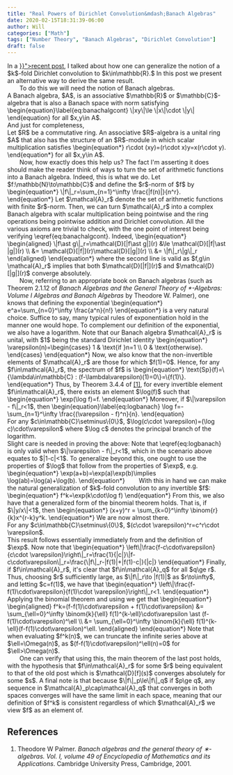 ```yaml
---
title: "Real Powers of Dirichlet Convolution&mdash;Banach Algebras"
date: 2020-02-15T18:31:39-06:00
author: Will
categories: ["Math"]
tags: ["Number Theory", "Banach Algebras", "Dirichlet Convolution"]
draft: false
---
```


<div class="latex-post">
In a <a href="{{< ref "generalizeddirichletconvolution.md" >}}">recent post</a>, I talked about how one can generalize the notion of a $k$-fold Dirichlet convolution to $k\in\mathbb{R}.$ In this post we present an alternative way to derive the same result.
</div>

<!--more-->

<div class="latex-post">
&emsp;&emsp;To do this we will need the notion of Banach algebras.

<div class="definition" name="Banach algebra">
A Banach algebra, $A$, is an associative $\mathbb{R}$ or $\mathbb{C}$-algebra that is also a Banach space with norm satisfying
	\begin{equation}\label{eq:banachalgcont}
		\|xy\|\le \|x\|\cdot \|y\|
	\end{equation}
	for all $x,y\in A$.
</div>
And just for completeness,
<div class="definition" name="Associative algebra">
	Let $R$ be a commutative ring. An associative $R$-algebra is a unital ring $A$ that also has the structure of an $R$-module in which scalar multiplication satisfies
	\begin{equation*}
		r\cdot (xy)=(r\cdot x)y=x(r\cdot y).
	\end{equation*}
	for all $x,y\in A$.
</div>
&emsp;&emsp;Now, how exactly does this help us? The fact I'm asserting it does should make the reader think of ways to turn the set of arithmetic functions into a Banach algebra. Indeed, this is what we do. Let $f:\mathbb{N}\to\mathbb{C}$ and define the $r$-norm of $f$ by
\begin{equation*}
	\|f\|_r=\sum_{n=1}^\infty \frac{|f(n)|}{n^r}.
\end{equation*}
Let $\mathcal{A}_r$ denote the set of arithmetic functions with finite $r$-norm. Then, we can turn $\mathcal{A}_r$ into a complex Banach algebra with scalar multiplication being pointwise and the ring operations being pointwise addition and Dirichlet convolution. All the various axioms are trivial to check, with the one point of interest being verifying \eqref{eq:banachalgcont}. Indeed,
\begin{equation*}
	\begin{aligned}
		\|f\ast g\|_r=\mathcal{D}[|f\ast g|](r) &\le \mathcal{D}[|f|\ast |g|](r) \\
		&= \mathcal{D}[|f|](r)\mathcal{D}[|g|](r) \\  
  		&= \|f\|_r\|g\|_r  
	\end{aligned}
\end{equation*}
where the second line is valid as $f,g\in \mathcal{A}_r$ implies that both $\mathcal{D}[|f|](r)$ and $\mathcal{D}[|g|](r)$ converge absolutely.<br>
&emsp;&emsp;Now, referring to an appropriate book on Banach algebras (such as Theorem 2.1.12 of <i>Banach Algebras and the General Theory of *-Algebras: Volume I Algebras and Banach Algebras</i> by Theodore W. Palmer), one knows that defining the exponential
\begin{equation*}
	e^a=\sum_{n=0}^\infty \frac{a^n}{n!}
\end{equation*}
is a very natural choice. Suffice to say, many typical rules of exponentiation hold in the manner one would hope. To complement our definition of the exponential, we also have a logarithm. Note that our Banach algebra $\mathcal{A}_r$ is unital, with $1$ being the standard Dirichlet identity
\begin{equation*}
	\varepsilon(n)=\begin{cases}
		1 & \text{if }n=1 \\
		0 & \text{otherwise}.
	\end{cases}
\end{equation*}
Now, we also know that the non-invertible elements of $\mathcal{A}_r$ are those for which $f(1)=0$. Hence, for any $f\in\mathcal{A}_r$, the spectrum of $f$ is
\begin{equation*}
	\text{Sp}(f)=\{\lambda\in\mathbb{C} : (f-\lambda\varepsilon)(1)=0\}=\{f(1)\}.
\end{equation*}
Thus, by Theorem 3.4.4 of <a href="#palmer">[1]</a>, for every invertible element $f\in\mathcal{A}_r$, there exists an element $\log(f)$ such that
\begin{equation*}
	\exp(\log f)=f.
\end{equation*}
Moreover, if $\|\varepsilon - f\|_r<1$, then
\begin{equation}\label{eq:logbanach}
	\log f=-\sum_{n=1}^\infty \frac{(\varepsilon - f)^n}{n}.
\end{equation}

<div class="exercise" id="logexercise">
	For any $c\in\mathbb{C}\setminus\{0\}$, $\log(c\cdot \varepsilon)=(\log c)\cdot\varepsilon$ where $\log c$ denotes the principal branch of the logarithm.
</div>
Slight care is needed in proving the above: Note that \eqref{eq:logbanach} is only valid when $\|\varepsilon - f\|_r<1$, which in the scenario above equates to $|1-c|<1$. To generalize beyond this, one ought to use the properties of $\log$ that follow from the properties of $\exp$, e.g.
\begin{equation*}
	\exp(a+b)=\exp(a)\exp(b)\implies \log(ab)=\log(a)+\log(b).
\end{equation*}
&emsp;&emsp;With this in hand we can make the natural generalization of $k$-fold convolution to any invertible $f$:
\begin{equation*}
	f^k=\exp(k\cdot\log f)
\end{equation*}
From this, we also have that a generalized form of the binomial theorem holds. That is, if $\|y/x\|<1$, then
\begin{equation*}
	(x+y)^r = \sum_{k=0}^\infty \binom{r}{k}x^{r-k}y^k.
\end{equation*}
We are now almost there.

<div class="exercise" id="expexercise">
	For any $c\in\mathbb{C}\setminus\{0\}$, $(c\cdot \varepsilon)^r=c^r\cdot \varepsilon$.
</div>
This result follows essentially immediately from <eq-ref refid="logexercise"></eq-ref> and the definition of $\exp$. Now note that
\begin{equation*}
	\left\|\frac{f-c\cdot\varepsilon}{c\cdot \varepsilon}\right\|_r=\frac{1}{|c|}\|f-c\cdot\varepsilon\|_r=\frac{\|f\|_r-|f(1)|+|f(1)-c|}{|c|}
\end{equation*}
Finally, if $f\in\mathcal{A}_r$, it's clear that $f\in\mathcal{A}_q$ for all $q\ge r$. Thus, choosing $r$ sufficiently large, as $\|f\|_r\to |f(1)|$ as $r\to\infty$, and letting $c=f(1)$, we have that
\begin{equation*}
	\left\|\frac{f-f(1)\cdot\varepsilon}{f(1)\cdot \varepsilon}\right\|_r<1.
\end{equation*}
Applying the binomial theorem and using <eq-ref refid="expexercise"></eq-ref> we get that
\begin{equation*}
	\begin{aligned}
		f^k=(f-f(1)\cdot\varepsilon + f(1)\cdot\varepsilon) &= \sum_{\ell=0}^\infty \binom{k}{\ell} f(1)^{k-\ell}\cdot\varepsilon \ast (f-f(1)\cdot\varepsilon)^\ell \\
		&= \sum_{\ell=0}^\infty \binom{k}{\ell} f(1)^{k-\ell}(f-f(1)\cdot\varepsilon)^\ell.
	\end{aligned}
\end{equation*}
Note that when evaluating $f^k(n)$, we can truncate the infinite series above at $\ell=\Omega(n)$, as $(f-f(1)\cdot\varepsilon)^\ell(n)=0$ for $\ell>\Omega(n)$.<br>
&emsp;&emsp;One can verify that using this, the main theorem of the last post holds, with the hypothesis that $f\in\mathcal{A}_r$ for some $r$ being equivalent to that of the old post which is $\mathcal{D}[f](s)$ converges absolutely for some $s$. A final note is that because $\|f\|_p\le\|f\|_q$ if $p\ge q$, any sequence in $\mathcal{A}_p\cap\mathcal{A}_q$ that converges in both spaces converges will have the same limit in each space, meaning that our definition of $f^k$ is consistent regardless of which $\mathcal{A}_r$ we view $f$ as an element of.

</div>

## References
<ol class="bibliography">
<li id="palmer">Theodore W Palmer. <i>Banach algebras and the general theory of ∗-algebras. Vol. I, volume 49 of Encyclopedia of Mathematics and its Applications</i>. Cambridge University Press, Cambridge, 2001.</li>
</ol>
